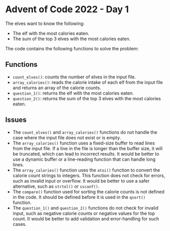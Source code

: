 # Advent of Code 2022 - Day 1

The elves want to know the following:

- The elf with the most calories eaten.
- The sum of the top 3 elves with the most calories eaten.

The code contains the following functions to solve the problem:

## Functions

- `count_elves()`: counts the number of elves in the input file.
- `array_calories()`: reads the calorie intake of each elf from the input file and returns an array of the calorie counts.
- `question_1()`: returns the elf with the most calories eaten.
- `question_2()`: returns the sum of the top 3 elves with the most calories eaten.

## Issues

- The `count_elves()` and `array_calories()` functions do not handle the case where the input file does not exist or is empty.
- The `array_calories()` function uses a fixed-size buffer to read lines from the input file. If a line in the file is longer than the buffer size, it will be truncated, which can lead to incorrect results. It would be better to use a dynamic buffer or a line-reading function that can handle long lines.
- The `array_calories()` function uses the `atoi()` function to convert the calorie count strings to integers. This function does not check for errors, such as invalid input or overflow. It would be better to use a safer alternative, such as `strtol()` or `sscanf()`.
- The `compare()` function used for sorting the calorie counts is not defined in the code. It should be defined before it is used in the `qsort()` function.
- The `question_1()` and `question_2()` functions do not check for invalid input, such as negative calorie counts or negative values for the top count. It would be better to add validation and error-handling for such cases.
